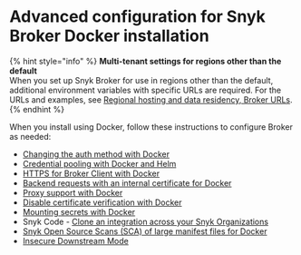 # Advanced configuration for Snyk Broker Docker installation



{% hint style="info" %}
**Multi-tenant settings for regions other than the default**\
When you set up Snyk Broker for use in regions other than the default, additional environment variables with specific URLs are required. For the URLs and examples, see [Regional hosting and data residency, Broker URLs](../../../../../../snyk-data-and-governance/regional-hosting-and-data-residency.md#broker-server-urls).
{% endhint %}

When you install using Docker, follow these instructions to configure Broker as needed:

* [Changing the auth method with Docker](changing-the-auth-method-with-docker.md)
* [Credential pooling with Docker and Helm](credential-pooling-with-docker-and-helm.md)
* [HTTPS for Broker Client with Docker](../../../https-for-broker-client-with-docker.md)
* [Backend requests with an internal certificate for Docker](backend-requests-with-an-internal-certificate-for-docker.md)
* [Proxy support with Docker](proxy-support-with-docker.md)
* [Disable certificate verification with Docker](disable-certificate-verification-with-docker.md)
* [Mounting secrets with Docker](mounting-secrets-with-docker.md)
* Snyk Code - [Clone an integration across your Snyk Organizations](../../clone-an-integration-across-your-snyk-organizations.md)
* [Snyk Open Source Scans (SCA) of large manifest files for Docker](snyk-open-source-scans-sca-of-large-manifest-files-docker-setup.md)
* [Insecure Downstream Mode](insecure-downstream-mode.md)
